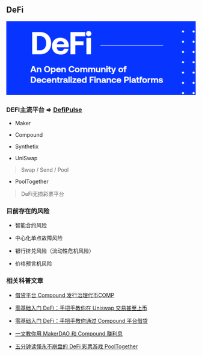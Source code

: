 ## DeFi
![image](../pic/defi.png)

### DEFI主流平台 => [DefiPulse](https://defipulse.com/)

* Maker
> 

* Compound
> 

* Synthetix
> 

* UniSwap
> Swap / Send / Pool

* PoolTogether
> DeFi无损彩票平台

### 目前存在的风险

* 智能合约风险

* 中心化单点故障风险

* 银行挤兑风险（流动性危机风险）

* 价格预言机风险

### 相关科普文章

* [借贷平台 Compound 发行治理代币COMP](https://www.chainnews.com/articles/583919445592.htm)

* [零基础入门 DeFi：手把手教你在 Uniswap 交易甚至上币](https://www.chainnews.com/articles/522868612900.htm)

* [零基础入门 DeFi：手把手教你通过 Compound 平台借贷](https://www.chainnews.com/articles/342807799418.htm)

* [一文教你用 MakerDAO 和 Compound 赚利息](https://www.chainnews.com/articles/815477699742.htm)

* [五分钟读懂永不崩盘的 DeFi 彩票游戏 PoolTogether](https://www.chainnews.com/articles/591512482032.htm)